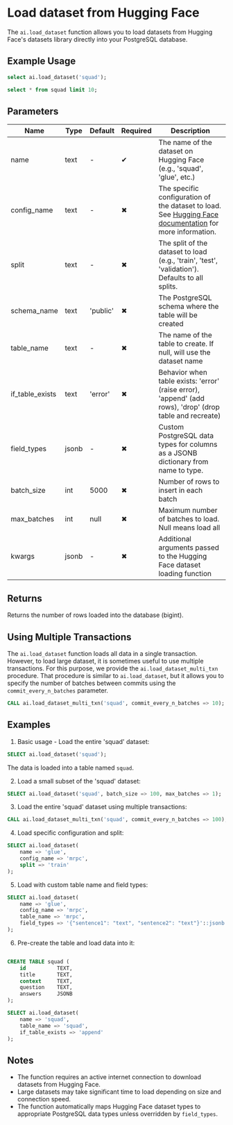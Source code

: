 # Load dataset from Hugging Face

The `ai.load_dataset` function allows you to load datasets from Hugging Face's datasets library directly into your PostgreSQL database.

## Example Usage

```sql
select ai.load_dataset('squad');

select * from squad limit 10;
```

## Parameters
| Name          | Type    | Default     | Required | Description                                                                                        |
|---------------|---------|-------------|----------|----------------------------------------------------------------------------------------------------|
| name          | text    | -           | ✔        | The name of the dataset on Hugging Face (e.g., 'squad', 'glue', etc.)                             |
| config_name   | text    | -           | ✖        | The specific configuration of the dataset to load. See [Hugging Face documentation](https://huggingface.co/docs/datasets/v2.20.0/en/load_hub#configurations) for more information.                                                  |
| split         | text    | -           | ✖        | The split of the dataset to load (e.g., 'train', 'test', 'validation'). Defaults to all splits.   |
| schema_name   | text    | 'public'    | ✖        | The PostgreSQL schema where the table will be created                                             |
| table_name    | text    | -           | ✖        | The name of the table to create. If null, will use the dataset name                               |
| if_table_exists| text   | 'error'     | ✖        | Behavior when table exists: 'error' (raise error), 'append' (add rows), 'drop' (drop table and recreate) |
| field_types   | jsonb   | -           | ✖        | Custom PostgreSQL data types for columns as a JSONB dictionary from name to type.                 |
| batch_size    | int     | 5000        | ✖        | Number of rows to insert in each batch                                                            |
| max_batches   | int     | null        | ✖        | Maximum number of batches to load. Null means load all                                            |
| kwargs        | jsonb   | -           | ✖        | Additional arguments passed to the Hugging Face dataset loading function                           |

## Returns

Returns the number of rows loaded into the database (bigint).

## Using Multiple Transactions

The `ai.load_dataset` function loads all data in a single transaction. However, to load large dataset, it is sometimes useful to use multiple transactions.
For this purpose, we provide the `ai.load_dataset_multi_txn` procedure. That procedure is similar to `ai.load_dataset`, but it allows you to specify the number of batches between commits
using the `commit_every_n_batches` parameter.

```sql
CALL ai.load_dataset_multi_txn('squad', commit_every_n_batches => 10);
```

## Examples

1. Basic usage - Load the entire 'squad' dataset:

```sql
SELECT ai.load_dataset('squad');
```

The data is loaded into a table named `squad`.

2. Load a small subset of the 'squad' dataset:

```sql
SELECT ai.load_dataset('squad', batch_size => 100, max_batches => 1);
```

3. Load the entire 'squad' dataset using multiple transactions:

```sql
CALL ai.load_dataset_multi_txn('squad', commit_every_n_batches => 100);
```

4. Load specific configuration and split:

```sql
SELECT ai.load_dataset(
    name => 'glue',
    config_name => 'mrpc',
    split => 'train'
);
```

5. Load with custom table name and field types:

```sql
SELECT ai.load_dataset(
    name => 'glue',
    config_name => 'mrpc',
    table_name => 'mrpc',
    field_types => '{"sentence1": "text", "sentence2": "text"}'::jsonb
);
```

6. Pre-create the table and load data into it:

```sql

CREATE TABLE squad (
    id          TEXT,
    title       TEXT,
    context     TEXT,
    question    TEXT,
    answers     JSONB
);

SELECT ai.load_dataset(
    name => 'squad',
    table_name => 'squad',
    if_table_exists => 'append'
);
```

## Notes

- The function requires an active internet connection to download datasets from Hugging Face.
- Large datasets may take significant time to load depending on size and connection speed.
- The function automatically maps Hugging Face dataset types to appropriate PostgreSQL data types unless overridden by `field_types`.
